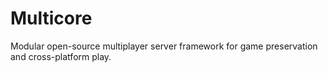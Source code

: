 # Multicore
Modular open-source multiplayer server framework for game preservation and cross-platform play.
